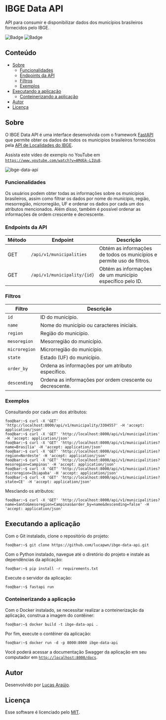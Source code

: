 # IBGE Data API

API para consumir e disponibilizar dados dos municípios brasileiros fornecidos pelo IBGE.

![Badge](https://img.shields.io/static/v1?label=license&message=MIT&color=1E90FF)
![Badge](https://img.shields.io/static/v1?label=build&message=passing&color=00d110)

## Conteúdo

- [Sobre](#sobre)
  - [Funcionalidades](#funcionalidades)
  - [Endpoints da API](#endpoints-da-api)
  - [Filtros](#filtros)
  - [Exemplos](#exemplos)
- [Executando a aplicação](#executando-a-aplicação)
  - [Conteinerizando a aplicação](#conteinerizando-a-aplicação)
- [Autor](#autor)
- [Licença](#licença)

## Sobre

O IBGE Data API é uma interface desenvolvida com o framework [FastAPI](https://fastapi.tiangolo.com/) que permite obter os dados de todos os municípios brasileiros fornecidos pela [API de Localidades do IBGE](https://servicodados.ibge.gov.br/api/docs/localidades#api-Municipios-municipiosGet).

Assista este vídeo de exemplo no YouTube em [```https://www.youtube.com/watch?v=AMdGk-LIUu8```](https://www.youtube.com/watch?v=AMdGk-LIUu8).

![ibge-data-api](https://github.com/lucapwn/ibge-data-api/assets/58787069/f1b2c95f-3242-4a21-9c48-634b8a391fd8)

### Funcionalidades

Os usuários podem obter todas as informações sobre os municípios brasileiros, assim como filtrar os dados por nome do município, região, mesorregião, microrregião, UF e ordenar os dados por cada um dos atributos mencionados. Além disso, também é possível ordenar as informações de ordem crescente e decrescente.

### Endpoints da API

Método | Endpoint                        | Descrição
-------|---------------------------------|--------------------------------------------------------------------------------------------------------------------------------
GET    | ```/api/v1/municipalities```    | Obtém as informações de todos os municípios e permite uso de filtros.
GET    | ```/api/v1/municipality/{id}``` | Obtém as informações de um município específico pelo ID.

### Filtros

Filtro            | Descrição
------------------|---------------------------------------------------------
```id```          | ID do município.
```name```        | Nome do município ou caracteres iniciais.
```region```      | Região do município.
```mesoregion```  | Mesorregião do município.
```microregion``` | Microrregião do município.
```state```       | Estado (UF) do município.
```order_by```    | Ordena as informações por um atributo específico.
```descending```  | Ordena as informações por ordem crescente ou decrescente.

### Exemplos

Consultando por cada um dos atributos:

~~~console
foo@bar:~$ curl -X 'GET' 'http://localhost:8000/api/v1/municipality/3304557' -H 'accept: application/json'
foo@bar:~$ curl -X 'GET' 'http://localhost:8000/api/v1/municipalities' -H 'accept: application/json'
foo@bar:~$ curl -X 'GET' 'http://localhost:8000/api/v1/municipalities?name=Brasília' -H 'accept: application/json'
foo@bar:~$ curl -X 'GET' 'http://localhost:8000/api/v1/municipalities?region=Nordeste' -H 'accept: application/json'
foo@bar:~$ curl -X 'GET' 'http://localhost:8000/api/v1/municipalities?mesoregion=Campinas' -H 'accept: application/json'
foo@bar:~$ curl -X 'GET' 'http://localhost:8000/api/v1/municipalities?microregion=Ibiapaba' -H 'accept: application/json'
foo@bar:~$ curl -X 'GET' 'http://localhost:8000/api/v1/municipalities?state=CE' -H 'accept: application/json'
~~~

Mesclando os atributos:

~~~console
foo@bar:~$ curl -X 'GET' 'http://localhost:8000/api/v1/municipalities?name=Santo&mesoregion=Campinas&order_by=name&descending=false' -H 'accept: application/json'
~~~

## Executando a aplicação

Com o Git instalado, clone o repositório do projeto:

~~~console
foo@bar:~$ git clone https://github.com/lucapwn/ibge-data-api.git
~~~

Com o Python instalado, navegue até o diretório do projeto e instale as dependências da aplicação:

~~~console
foo@bar:~$ pip install -r requirements.txt
~~~

Execute o servidor da aplicação:

~~~console
foo@bar:~$ fastapi run
~~~

### Conteinerizando a aplicação

Com o Docker instalado, se necessitar realizar a conteinerização da aplicação, construa a imagem do contêiner:

~~~console
foo@bar:~$ docker build -t ibge-data-api .
~~~

Por fim, execute o contêiner da aplicação:

~~~console
foo@bar:~$ docker run -d -p 8000:8000 ibge-data-api
~~~

Você poderá acessar a documentação Swagger da aplicação em seu computador em [```http://localhost:8000/docs```](http://localhost:8000/docs).

## Autor

Desenvolvido por [Lucas Araújo](https://github.com/lucapwn).

## Licença

Esse software é licenciado pelo [MIT](https://choosealicense.com/licenses/mit/).
